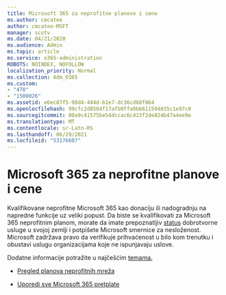 ```yaml
---
title: Microsoft 365 za neprofitne planove i cene
ms.author: cmcatee
author: cmcatee-MSFT
manager: scotv
ms.date: 04/21/2020
ms.audience: Admin
ms.topic: article
ms.service: o365-administration
ROBOTS: NOINDEX, NOFOLLOW
localization_priority: Normal
ms.collection: Adm_O365
ms.custom:
- "478"
- "1500026"
ms.assetid: e6ec87f5-98d4-444d-b1e7-dc36cd60f064
ms.openlocfilehash: 99cfc2d8504f17afb0ffa0b6611594035c1e97c0
ms.sourcegitcommit: 00a9c41575be54dccac6c423f2de824b47a4ee9e
ms.translationtype: MT
ms.contentlocale: sr-Latn-RS
ms.lasthandoff: 06/29/2021
ms.locfileid: "53176607"
---
```

# <a name="microsoft-365-for-nonprofit-plans-and-pricing"></a>Microsoft 365 za neprofitne planove i cene

Kvalifikovane neprofitne Microsoft 365 kao donaciju ili nadogradnju na napredne funkcije uz veliki popust. Da biste se kvalifikovati za Microsoft 365 neprofitnim planom, morate da imate prepoznatljiv [status](https://go.microsoft.com/fwlink/p/?LinkID=330253) dobrotvorne usluge u svojoj zemlji i potpišete Microsoft smernice za nesloženost. Microsoft zadržava pravo da verifikuje prihvaćenost u bilo kom trenutku i obustavi uslugu organizacijama koje ne ispunjavaju uslove.
  
Dodatne informacije potražite u najčešćim [temama.](https://products.office.com/nonprofit/office-365-nonprofit)
  
- [Pregled planova neprofitnih mreža](https://products.office.com/nonprofit/office-365-nonprofit-plans-and-pricing?tab=1)

- [Uporedi sve Microsoft 365 pretplate](https://products.office.com/business/compare-more-office-365-for-business-plans)